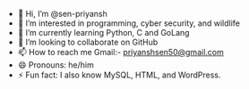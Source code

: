 - 👋 Hi, I’m @sen-priyansh
- 👀 I’m interested in programming, cyber security, and wildlife
- 🌱 I’m currently learning Python, C and GoLang
- 💞️ I’m looking to collaborate on GitHub
- 📫 How to reach me Gmail:- priyanshsen50@gmail.com
- 😄 Pronouns: he/him
- ⚡ Fun fact: I also know MySQL, HTML, and WordPress.

<!---
sen-priyansh/sen-priyansh is a ✨ special ✨ repository because its `README.md` (this file) appears on your GitHub profile.
You can click the Preview link to take a look at your changes.
--->

